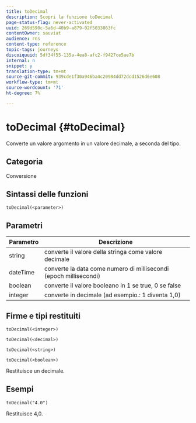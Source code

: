```yaml
---
title: toDecimal
description: Scopri la funzione toDecimal
page-status-flag: never-activated
uuid: 269d590c-5a6d-40b9-a879-02f5033863fc
contentOwner: sauviat
audience: rns
content-type: reference
topic-tags: journeys
discoiquuid: 5df34f55-135a-4ea8-afc2-f9427ce5ae7b
internal: n
snippet: y
translation-type: tm+mt
source-git-commit: 939cde1f30a946ba4c20984dd72dcd1526d6e608
workflow-type: tm+mt
source-wordcount: '71'
ht-degree: 7%

---
```



# toDecimal {#toDecimal}

Converte un valore argomento in un valore decimale, a seconda del tipo.

## Categoria

Conversione

## Sintassi delle funzioni

`toDecimal(<parameter>)`

## Parametri

| Parametro | Descrizione |
|--- |--- |
| string | converte il valore della stringa come valore decimale |
| dateTime | converte la data come numero di millisecondi (epoch millisecondi) |
| boolean | converte il valore booleano in 1 se true, 0 se false |
| integer | converte in decimale (ad esempio.: 1 diventa 1,0) |

## Firme e tipi restituiti

`toDecimal(<integer>)`

`toDecimal(<decimal>)`

`toDecimal(<string>)`

`toDecimal(<boolean>)`

Restituisce un decimale.

## Esempi

`toDecimal("4.0")`

Restituisce 4,0.
